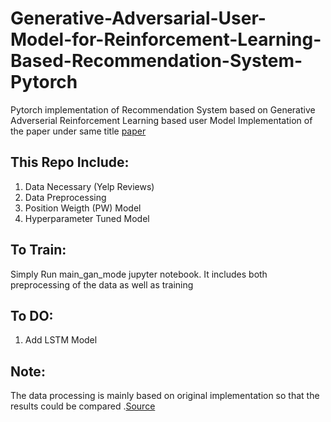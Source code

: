 # Generative-Adversarial-User-Model-for-Reinforcement-Learning-Based-Recommendation-System-Pytorch
Pytorch implementation of Recommendation System based on Generative Adverserial Reinforcement Learning based user Model
Implementation of the paper under same title  [paper](http://proceedings.mlr.press/v97/chen19f/chen19f.pdf)

## This Repo Include:
1. Data Necessary (Yelp Reviews)
2. Data Preprocessing
3. Position Weigth (PW) Model
4. Hyperparameter Tuned Model


## To Train:
Simply Run main_gan_mode jupyter notebook. It includes both preprocessing of the data as well as training

## To DO:
1. Add LSTM Model

## Note:
The data processing is mainly based on original implementation so that the results could be compared .[Source](https://github.com/xinshi-chen/GenerativeAdversarialUserModel)
